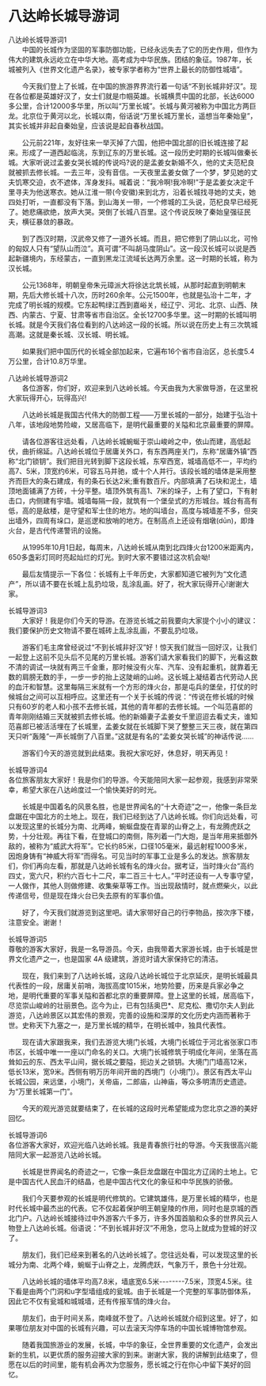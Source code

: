 # 八达岭长城导游词  
八达岭长城导游词1  
　　中国的长城作为坚固的军事防御功能，已经永远失去了它的历史作用，但作为伟大的建筑永远屹立在中华大地。高考成为中华民族。团结的象征。1987年，长城被列入《世界文化遗产名录》，被专家学者称为“世界上最长的防御性城墙”。  

　　今天我们登上了长城，在中国的旅游界界流行着一句话“不到长城非好汉”。现在各位都是英雄好汉了，女士们就是巾帼英雄。长城横贯中国的北部，长达6000多公里，合计12000多华里，所以叫“万里长城”。长城与黄河被称为中国北方两巨龙。北京位于黄河以北，长城以南，俗话说“万里长城万里长，遥想当年秦始皇”，其实长城并非起自秦始皇，应该说是起自春秋战国。  

　　公元前221年，友好往来一举灭掉了六国，他把中国北部的旧长城连接了起来。形成了一道西起临洮，东到辽东的万里长城。这一段历史时期的长城叫做秦长城。大家听说过孟姜女哭长城的传说吗?说的是孟姜女新婚不久，他的丈夫范杞良就被抓去修长城。一去三年，没有音信。一天夜里孟姜女做了一个梦，梦见她的丈夫饥寒交迫，衣不遮体，浑身发抖。喊着说：“我冷啊!我冷啊!”于是孟姜女决定千里寻夫为他送寒衣。她从江淮一带(今安徽)来到北方，沿着长城找寻她的丈夫，她四处打听，一直都没有下落。到山海关一带，一个修城的工头说，范杞良早已经死了。她悲痛欲绝，放声大哭。哭倒了长城八百里。这个传说反映了秦始皇强征民夫，横征暴敛的暴政。  

　　到了西汉时期，汉武帝又修了一道外长城。而且，把它修到了阴山以北，可怜的匈奴人只有“望队山而泣”。真可谓“不叫胡马度阴山”。这一段汉长城可以说是西起新疆境内，东经蒙古，一直到黑龙江流域长达两万余里。这一时期的长城，称为汉长城。  

　　公元1368年，明朝皇帝朱元璋派大将徐达北筑长城，从那时起直到明朝末期，先后大修长城十八次，历时260余年。公元1500年，也就是弘治十二年，才完成了明长城的规模。它东起鸭绿江西到嘉峪关，经辽宁、河北、北京、山西、陕西、内蒙古、宁夏、甘肃等省市自治区。全长12700多华里。这一时期的长城叫明长城。就是今天我们各位看到的八达岭这一段的长城。所以说在历史上有三次筑城高潮。这就是秦长城、汉长城、明长城。  

　　如果我们把中国历代的长城全部加起来，它遍布16个省市自治区，总长度5.4万公里，合计10.8万华里。  

八达岭长城导游词2  
　　各位游客，你们好，欢迎来到八达岭长城。今天由我为大家做导游，在这里祝大家玩得开心，玩得高兴!  

　　八达岭长城是我国古代伟大的防御工程——万里长城的一部分，始建于弘治十八年，该地段地势险峻，又居高临下，是明代最重要的关隘和北京最重要的屏障。  

　　请各位游客往远处看，八达岭长城蜿蜒于崇山峻岭之中，依山而建，高低起伏，曲折绵延。八达岭长城位于居庸关外口，有东西两座关门，东称“居庸外镇”西称“北门锁钥”。我们把目光转到脚下这段长城，东窄西宽，城墙高低不一，平均约高7、5米，顶宽约6米，可容五马并驰，或十个人并行。该段长城的墙体是采用整齐而巨大的条石建成，有的条石长达2米;重有数百斤。内部填满了石块和泥土，墙顶地面铺满了方砖，十分平整。墙顶外筑有高1、7米的垛子，上有了望口，下有射击口，内侧建有宇墙。城墙每隔一段，就筑有一个堡垒式的方形城台。城台有高有低，高的是敌楼，是守望和军士住的地方。地的叫墙台，高度与城墙差不多，但突出墙外，四周有垛口，是巡逻和放哨的地方。在制高点上还设有烟墩(dūn)，即烽火台，是古代传递警讯的设施。  

　　从1995年10月1日起，每周末，八达岭长城从南到北四烽火台1200米距离内，650多盏彩灯同时亮起灿烂的灯光。到时大家不要错过这次机会呦!  

　　最后友情提示一下各位：长城有上千年历史，大家都知道它被列为“文化遗产”，所以请不要在长城上乱扔垃圾，乱涂乱画。好了，祝大家玩得开心!谢谢大家。  

长城导游词3  
　　大家好！我是你们今天的导游。在游览长城之前我要向大家提个小小的建议：我们要保护历史文物请不要在城砖上乱涂乱画，不要乱扔垃圾。  

　　游客们毛主席曾经说过“不到长城非好汉”好！惊天我们就当一回好汉，让我们一起登上这前不见头后不见尾的万里长城。游客们请大家看我们的脚下，光看这数不清的调试一块就有两三千金重，那时候没有火车、汽车、没有起重机，就靠着无数的肩膀无数的手，一步一步的抬上这陡峭的山岭。这长城上凝结着古代劳动人民的血汗和智慧。这里每隔三米就有一个方形的烽火台，那是屯兵的堡垒，打仗的时候城台之间可以互相呼应。这里还有一个关于长城的传说：“传说在修长城的时候只有60岁的老人和小孩不去修长城，其他的青年都的去修长城。一个叫范喜郎的青年刚刚结婚三天就被抓去修长城。他的新婚妻子孟姜女千里迢迢去看丈夫，谁知范喜郎已被活活埋在了长城里，孟姜女就在长城脚下哭了整整三天三夜，就在第四天只听“轰隆”一声长城倒了八百里。”这就是有名的“孟姜女哭长城”的神话传说……  

　　游客们今天的游览就到此结束。我祝大家吃好，休息好，明天再见！  

长城导游词4  
各位旅客朋友大家好！我是你们的导游。今天能陪同大家一起参观，我感到非常荣幸，希望大家在八达岭度过一个愉快美好的时光。  

　　长城是中国着名的风景名胜，也是世界闻名的“十大奇迹”之一，他像一条巨龙盘踞在中国北方的土地上。现在，我们已经到达了八达岭长城。你们向远处看，可以发现这里的长城分为南、北两峰，蜿蜒盘旋在青翠的山脊之上，有龙腾虎跃之势，十分壮观。再往下看，在登城口的南侧，陈列着一门大炮，是当年用来抵御外敌的，被称为“威武大将军”。它长约85米，口径105毫米，最远射程1000多米，因炮身铸有“神威大将军”而得名。可见当时的军事工业是多么的发达。旅客朋友们，你们再向左看，那就是八达岭长城有名的烽火台。据考证，当时烽火台“高约四丈，宽六尺，积约六百七十二尺，率二百三十七人。”平时还设有一人专事守望，一人做作，其他人则做修建、收集柴草等工作。当出现敌情时，就点燃柴火，以此传递信号，但是现在烽火台已失去原有的军事价值。  

　　好了，今天我们就游览到这里吧。请大家带好自己的行李物品，按次序下楼，注意安全。谢谢！  

长城导游词5  
尊敬的游客大家好，我是一名导游员。今天，由我带着大家游长城，由于长城是世界文化遗产之一，也是国家 4A 级建筑，游览时请大家保持它的清洁。  

　　现在，我们来到了八达岭长城，这段八达岭长城位于北京延庆，是明长城最具代表性的一段，居庸关前哨，海拔高度1015米，地势险要，历来是兵家必争之地，是明代重要的军事关隘和首都北京的重要屏障。登上这里的长城，居高临下，尽览崇山峻岭的壮丽景色。迄今为止，已有包括奥巴*、尼克松、撒切尔夫人到此游览，八达岭景区以其宏伟的景观，完善的设施和深厚的文化历史内涵而著称于世。史称天下九塞之一，是万里长城的精华，在明长城中，独具代表性。  

　　现在请大家跟我来，我们去游览大境门长城，大境门长城位于河北省张家口市市区，长城中唯一一座以门命名的关口。大境门长城修筑于明成化年间，坐落在高耸如云的东、西太平山间，据长城之要隘，扼边关之锁钥。大境门门墙高12米，低长13米，宽9米。西侧有明万历年间开凿的西境门（小境门）。景区有西太平山长城公园，来远堡，小境门，关帝庙，二郎庙，山神庙，等众多明清历史遗迹。为“万里长城第一门”。  

　　今天的观光游览就要结束了，在长城的这段时光希望能成为您北京之游的美好回忆。  

长城导游词6  
各位游客大家好，欢迎光临八达岭长城。我是青春旅行社的导游。今天我很高兴能陪同大家一起游览八达岭长城。  

　　长城是世界闻名的奇迹之一，它像一条巨龙盘踞在中国北方辽阔的土地上。它是中国古代人民血汗的结晶，也是中国古代文化的象征和中华民族的骄傲。  

　　我们今天要参观的长城是明代修筑的。它建筑雄伟，是万里长城的精华，也是时代长城中最杰出的代表。它不仅起着保护明王朝皇陵的作用，同时也是京城的西北门户。八达岭长城接待过中外游客六千多万，许多外国首脑和众多的世界风云人物登上八达岭长城。俗语说：“不到长城非好汉”不用急，您马上就成为登城的好汉了。  

　　朋友们，我们已经来到著名的八达岭长城了。您往远处看，可以发现这里的长城分为南、北两个峰，蜿蜒于山脊之上，龙腾虎跃，气象万千，景色十分壮观。  

　　八达岭长城的墙体平均高7.8米，墙底宽6.5米--------7.5米，顶宽4.5米。往下看是由两个门洞和u字型墙组成的瓮城。由于长城是一个完整的军事防御体系，因此它不仅有瓮城和城城墙，还有传报军情的烽火台。  

　　朋友们，由于时间关系，南峰就不登了。八达岭长城就介绍到这里。好了，如果哪位朋友对中国的长城有兴趣，可以去滚天沟停车场的中国长城博物馆参观。  

　　随着我国旅游业的发展，长城，中华的象征，全世界重要的文化遗产，会发出新的生机，以更优质的服务迎接大家的到来。谢谢大家，我的讲解到此结束了，但愿在以后的时间里，能有机会再次为您服务，愿长城之行在你心中留下美好的回忆。  